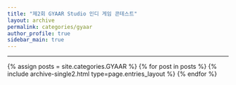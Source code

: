 ```yaml
---
title: "제2회 GYAAR Studio 인디 게임 콘테스트"
layout: archive
permalink: categories/gyaar
author_profile: true
sidebar_main: true
---
```


<!-- 공백이 포함되어 있는 카테고리 이름의 경우 site.categories['a b c'] 이런식으로! -->

***

{% assign posts = site.categories.GYAAR %}
{% for post in posts %} {% include archive-single2.html type=page.entries_layout %} {% endfor %}

